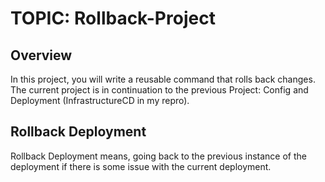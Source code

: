 # TOPIC: Rollback-Project

## Overview
In this project, you will write a reusable command that rolls back changes. The current project is in continuation to the previous Project: Config and Deployment (InfrastructureCD in my repro).

## Rollback Deployment
Rollback Deployment means, going back to the previous instance of the deployment if there is some issue with the current deployment.
